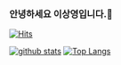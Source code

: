 ### 안녕하세요 이상영입니다.👋
[![Hits](https://hits.seeyoufarm.com/api/count/incr/badge.svg?url=https%3A%2F%2Fgithub.com%2Fs-yeong)](https://hits.seeyoufarm.com)
<!--
**s-yeong/s-yeong** is a ✨ _special_ ✨ repository because its `README.md` (this file) appears on your GitHub profile.

Here are some ideas to get you started:

- 🔭 I’m currently working on ...
- 🌱 I’m currently learning ...
- 👯 I’m looking to collaborate on ...
- 🤔 I’m looking for help with ...
- 💬 Ask me about ...
- 📫 How to reach me: ...
- 😄 Pronouns: ...
- ⚡ Fun fact: ...
-->

[![github stats](https://github-readme-stats.vercel.app/api?username=s-yeong&show_icons=true&hide_border=true)](https://github.com/s-yeong)
[![Top Langs](https://github-readme-stats.vercel.app/api/top-langs/?username=s-yeong&layout=compact)](https://github.com/s-yeong)



